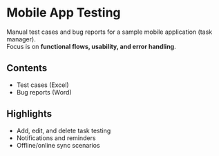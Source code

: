 # Mobile App Testing

Manual test cases and bug reports for a sample mobile application (task manager).  
Focus is on **functional flows, usability, and error handling**.

## Contents
- Test cases (Excel)
- Bug reports (Word)

## Highlights
- Add, edit, and delete task testing
- Notifications and reminders
- Offline/online sync scenarios
